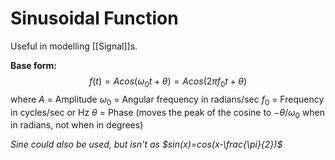 # Sinusoidal Function
Useful in modelling [[Signal]]s.

**Base form:**
$$
f(t)=Acos(\omega_0t+\theta)=Acos(2\pi f_0t+\theta)
$$
where
$A$ = Amplitude
$\omega_0$ =  Angular frequency in radians/sec
$f_0$ = Frequency in cycles/sec or Hz
$\theta$ = Phase (moves the peak of the cosine to $-\theta/\omega_0$ when in radians, not when in degrees)

*Sine could also be used, but isn't as $sin(x)=cos(x-\frac{\pi}{2})$*